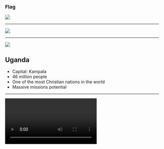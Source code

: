### Flag

![](https://upload.wikimedia.org/wikipedia/commons/4/4e/Flag_of_Uganda.svg)

---

![](https://upload.wikimedia.org/wikipedia/commons/1/1d/Uganda_%28orthographic_projection%29.svg)

---

![](https://res.cloudinary.com/kiekies/image/upload/v1661110191/prayer/k30lgagvzoo76mtugsdy.jpg)

## Uganda

- Capital: Kampala
- 46 million people
- One of the most Christian nations in the world
- Massive missions potential

---

![](https://storage.cloud.google.com/prayer-videos/country/uganda.mp4)

